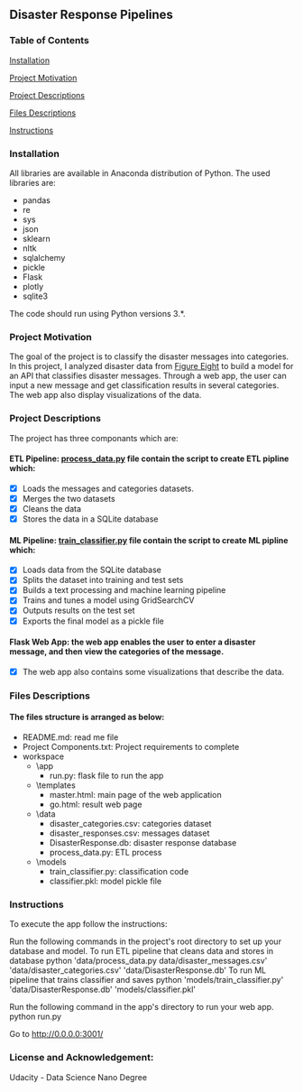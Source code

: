 ## Disaster Response Pipelines
### Table of Contents

[Installation](#Installation)

[Project Motivation](#Motivation)

[Project Descriptions](#Descriptions)

[Files Descriptions](#Description)

[Instructions](#Instructions)

### Installation<a name="Installation"></a>

All libraries are available in Anaconda distribution of Python. The used libraries are:

- pandas
- re
- sys
- json
- sklearn
- nltk
- sqlalchemy
- pickle
- Flask
- plotly
- sqlite3

The code should run using Python versions 3.*.

### Project Motivation<a name="Motivation"></a>

The goal of the project is to classify the disaster messages into categories. In this project, I analyzed disaster data from [Figure Eight](https://appen.com/) to build a model for an API that classifies disaster messages. Through a web app, the user can input a new message and get classification results in several categories. The web app also display visualizations of the data.

### Project Descriptions<a name="Description"></a>

The project has three componants which are:

#### ETL Pipeline: [process_data.py](https://github.com/Suveesh/Disaster-Response-Pipeline/blob/main/data/process_data.py) file contain the script to create ETL pipline which:

- [x] Loads the messages and categories datasets.
- [x] Merges the two datasets
- [x] Cleans the data
- [x] Stores the data in a SQLite database

#### ML Pipeline: [train_classifier.py](https://github.com/Suveesh/Disaster-Response-Pipeline/blob/main/model/train_classifier.py) file contain the script to create ML pipline which:

- [x] Loads data from the SQLite database
- [x] Splits the dataset into training and test sets
- [x] Builds a text processing and machine learning pipeline
- [x] Trains and tunes a model using GridSearchCV
- [x] Outputs results on the test set
- [x] Exports the final model as a pickle file

#### Flask Web App: the web app enables the user to enter a disaster message, and then view the categories of the message.

- [x] The web app also contains some visualizations that describe the data.

### Files Descriptions

#### The files structure is arranged as below:

- README.md: read me file
- Project Components.txt: Project requirements to complete
- workspace
	- \app
		- run.py: flask file to run the app
	- \templates
		- master.html: main page of the web application 
		- go.html: result web page
	- \data
		- disaster_categories.csv: categories dataset
		- disaster_responses.csv: messages dataset
		- DisasterResponse.db: disaster response database
		- process_data.py: ETL process
	- \models
		- train_classifier.py: classification code
		- classifier.pkl: model pickle file
	

### Instructions<a name="Instruction"></a>

To execute the app follow the instructions:

   Run the following commands in the project's root directory to set up your database and model.
        To run ETL pipeline that cleans data and stores in database python 'data/process_data.py data/disaster_messages.csv' 'data/disaster_categories.csv' 'data/DisasterResponse.db'
        To run ML pipeline that trains classifier and saves python 'models/train_classifier.py' 'data/DisasterResponse.db' 'models/classifier.pkl'

   Run the following command in the app's directory to run your web app. python run.py

   Go to http://0.0.0.0:3001/
   
   ### License and Acknowledgement:
   
   Udacity - Data Science Nano Degree
  

